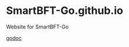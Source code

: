 # SmartBFT-Go.github.io
Website for SmartBFT-Go

[godoc](godoc/pkg/github.com/SmartBFT-Go/consensus/pkg/index.html)
